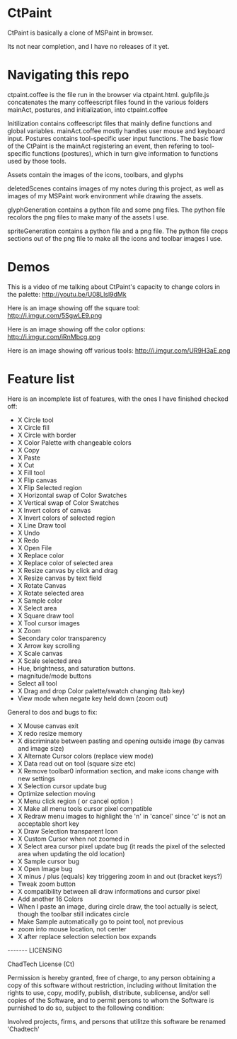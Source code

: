 # CtPaint

CtPaint is basically a clone of MSPaint in browser.

Its not near completion, and I have no releases of it yet.

# Navigating this repo

ctpaint.coffee is the file run in the browser via ctpaint.html. gulpfile.js concatenates the many coffeescript files found in the various folders mainAct, postures, and initialization, into ctpaint.coffee

Initilization contains coffeescript files that mainly define functions and global variables. mainAct.coffee mostly handles user mouse and keyboard input. Postures contains tool-specific user input functions. The basic flow of the CtPaint is the mainAct registering an event, then refering to tool-specific functions (postures), which in turn give information to functions used by those tools.

Assets contain the images of the icons, toolbars, and glyphs

deletedScenes contains images of my notes during this project, as well as images of my MSPaint work environment while drawing the assets.

glyphGeneration contains a python file and some png files. The python file recolors the png files to make many of the assets I use.

spriteGeneration contains a python file and a png file. The python file crops sections out of the png file to make all the icons and toolbar images I use.

# Demos

This is a video of me talking about CtPaint's capacity to change colors in the palette: http://youtu.be/U08Llsl9dMk

Here is an image showing off the square tool:
http://i.imgur.com/5SgwLE9.png

Here is an image showing off the color options:
http://i.imgur.com/iRnMbcg.png

Here is an image showing off various tools:
http://i.imgur.com/UR9H3aE.png

# Feature list

Here is an incomplete list of features, with the ones I have finished checked off:

* X Circle tool
* X Circle fill
* X Circle with border
* X Color Palette with changeable colors
* X Copy
* X Paste
* X Cut
* X Fill tool
* X Flip canvas
* X Flip Selected region
* X Horizontal swap of Color Swatches 
* X Vertical swap of Color Swatches
* X Invert colors of canvas
* X Invert colors of selected region
* X Line Draw tool
* X Undo
* X Redo
* X Open File
* X Replace color
* X Replace color of selected area
* X Resize canvas by click and drag
* X Resize canvas by text field
* X Rotate Canvas
* X Rotate selected area
* X Sample color
* X Select area
* X Square draw tool
* X Tool cursor images
* X Zoom
* Secondary color transparency
* X Arrow key scrolling
* X Scale canvas
* X Scale selected area
* Hue, brightness, and saturation buttons.
* magnitude/mode buttons
* Select all tool
* X Drag and drop Color palette/swatch changing (tab key)
* View mode when negate key held down (zoom out)

General to dos and bugs to fix:

* X Mouse canvas exit
* X redo resize memory
* X discriminate between pasting and opening outside image (by canvas and image size)
* X Alternate Cursor colors (replace view mode)
* X Data read out on tool (square size etc)
* X Remove toolbar0 information section, and make icons change with new settings
* X Selection cursor update bug
* Optimize selection moving
* X Menu click region ( or cancel option )
* X Make all menu tools cursor pixel compatible
* X Redraw menu images to highlight the 'n' in 'cancel' since 'c' is not an acceptable short key
* X Draw Selection transparent Icon
* X Custom Cursor when not zoomed in
* X Select area cursor pixel update bug (it reads the pixel of the selected area when updating the old location)
* X Sample cursor bug
* X Open Image bug
* X minus / plus (equals) key triggering zoom in and out (bracket keys?)
* Tweak zoom button
* X compatibility between all draw informations and cursor pixel
* Add another 16 Colors
* When I paste an image, during circle draw, the tool actually is select, though the toolbar still indicates circle
* Make Sample automatically go to point tool, not previous
* zoom into mouse location, not center
* X after replace selection selection box expands


------- LICENSING

ChadTech License (Ct)

Permission is hereby granted, free of charge, to any person obtaining a copy of this software without restriction, including without limitation the rights to use, copy, modify, publish, distribute, sublicense, and/or sell copies of the Software, and to permit persons to whom the Software is purnished to do so, subject to the following condition:

Involved projects, firms, and persons that utilitze this software be renamed 'Chadtech'